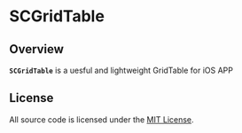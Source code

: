 # SCGridTable


## Overview

**`SCGridTable`** is a uesful and lightweight GridTable for iOS APP

## License

All source code is licensed under the [MIT License](https://raw.githubusercontent.com/luosch/SCGridTable/master/LICENSE).